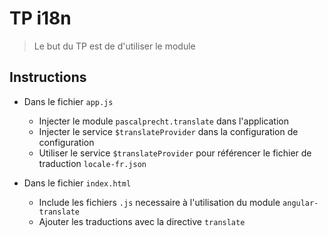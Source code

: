 # TP i18n
> Le but du TP est de d'utiliser le module 

## Instructions

- Dans le fichier `app.js`
  - Injecter le module `pascalprecht.translate` dans l'application
  - Injecter le service `$translateProvider` dans la configuration de configuration
  - Utiliser le service `$translateProvider` pour référencer le fichier de traduction `locale-fr.json`
  
- Dans le fichier `index.html`
  - Include les fichiers `.js` necessaire à l'utilisation du module `angular-translate`
  - Ajouter les traductions avec la directive `translate`
  
